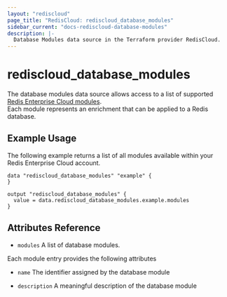 ```yaml
---
layout: "rediscloud"
page_title: "RedisCloud: rediscloud_database_modules"
sidebar_current: "docs-rediscloud-database-modules"
description: |-
  Database Modules data source in the Terraform provider RedisCloud.
---
```


# rediscloud_database_modules

The database modules data source allows access to a list of supported [Redis Enterprise Cloud modules](https://redislabs.com/redis-enterprise/modules).  
Each module represents an enrichment that can be applied to a Redis database.

## Example Usage

The following example returns a list of all modules available within your Redis Enterprise Cloud account.

```hcl
data "rediscloud_database_modules" "example" {
}

output "rediscloud_database_modules" {
  value = data.rediscloud_database_modules.example.modules
}
```

## Attributes Reference

* `modules` A list of database modules.

Each module entry provides the following attributes

* `name` The identifier assigned by the database module

* `description` A meaningful description of the database module
